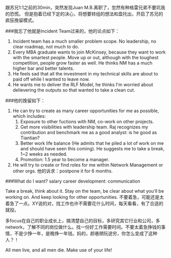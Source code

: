 
跟苏兄1:1之前的30min，突然发现Juan M.B.离职了，忽然有种格雷兄弟不要坑我的恐慌。
但是抱着已经下定的决心，将想要转组的想法和盘托出，开启了苏兄的疯狂挽留模式。

###我忘了他就是Incident Team过来的，他的论点如下：
1. Incident team has a much smaller problem scope. No leadership, no clear roadmap, not much to do. 
2. Every MBA graduate wants to join McKinsey, because they want to work with the smartest people. Move up or out, although with the toughest competition, people grow faster as well. He thinks NM has a much higher bar and better talents. 
3. He feels sad that all the investment in my technical skills are about to paid off while I wanted to leave now. 
4. He wants me to deliver the RLF Model, he thinks I'm worried about delievering the outputs so that wanted to take a clean cut. 

###他的挽留如下：
1. He can try to create as many career opportunities for me as possible, which includes:
   1) Exposure to other fuctions with NM, co-work on other projects.
   2) Get more visibilities with leadership team. Raj recognizes my contribution and benchmark me as a good analyst: is he good as Tiantian?
   3) Better work life balance (He admits that he piled a lot of work on me and should have seen this coming). He suggests me to take a break, 1~2 weeks as needed. 
   4) Promotion: 1.5 year to become a manager. 
2. He will try to create or find roles for me within Network Management or other orgs. 
他的诉求：postpone it for 6 months.

###What do I want?
salary
career development: communication

Take a break, think about it. Stay on the team, be clear about what you'll be working on. And keep looking for other opportunities.
不要着急，可能还是太着急了一点。XY说的对，找工作也许不需要花什么时间，每天看看，有了合适的就投。

多focus在自己的职业成长上，搞清楚自己的目标，多研究其它行业和公司，多network，了解不同的岗位做什么。找一份好工作需要时间。不要太着急挣钱的事情，不是少挣一年，是晚挣一年钱。妈的，颜巷陋阮途穷，你怎么变成了这种人？！

All men live, and all men die. Make use of your life!

